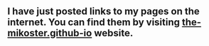 ## I have just posted links to my pages on the internet. You can find them by visiting [the-mikoster.github-io](https://mikoster.github.io) website.

